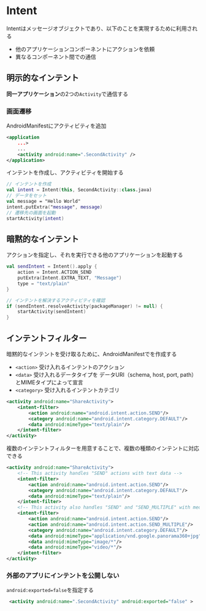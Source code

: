 # Intent
Intentはメッセージオブジェクトであり、以下のことを実現するために利用される
- 他のアプリケーションコンポーネントにアクションを依頼
- 異なるコンポーネント間での通信

## 明示的なインテント
**同一アプリケーション**の2つの`Activity`で通信する
### 画面遷移

AndroidManifestにアクティビティを追加

```xml
<application
    ...>
    ...
    <activity android:name=".SecondActivity" />
</application>
```

インテントを作成し、アクティビティを開始する

```kotlin
// インテントを作成
val intent = Intent(this, SecondActivity::class.java)
// データをセット
val message = "Hello World"
intent.putExtra("message", message)
// 遷移先の画面を起動
startActivity(intent)
```
## 暗黙的なインテント
アクションを指定し、それを実行できる他のアプリケーションを起動する
```kotlin
val sendIntent = Intent().apply {
    action = Intent.ACTION_SEND
    putExtra(Intent.EXTRA_TEXT, "Message")
    type = "text/plain"
}

// インテントを解決するアクティビティを確認
if (sendIntent.resolveActivity(packageManager) != null) {
    startActivity(sendIntent)
}
```
## インテントフィルター
暗黙的なインテントを受け取るために、AndroidManifestで<intent-filter>を作成する
- `<action>`
    受け入れるインテントのアクション
- `<data>`
    受け入れるデータタイプを
    データURI（schema, host, port, path）とMIMEタイプによって宣言
- `<category>`
    受け入れるインテントカテゴリ
```xml
<activity android:name="ShareActivity">
    <intent-filter>
        <action android:name="android.intent.action.SEND"/>
        <category android:name="android.intent.category.DEFAULT"/>
        <data android:mimeType="text/plain"/>
    </intent-filter>
</activity>
```
複数のインテントフィルターを用意することで、複数の種類のインテントに対応できる

```xml
<activity android:name="ShareActivity">
    <!-- This activity handles "SEND" actions with text data -->
    <intent-filter>
        <action android:name="android.intent.action.SEND"/>
        <category android:name="android.intent.category.DEFAULT"/>
        <data android:mimeType="text/plain"/>
    </intent-filter>
    <!-- This activity also handles "SEND" and "SEND_MULTIPLE" with media data -->
    <intent-filter>
        <action android:name="android.intent.action.SEND"/>
        <action android:name="android.intent.action.SEND_MULTIPLE"/>
        <category android:name="android.intent.category.DEFAULT"/>
        <data android:mimeType="application/vnd.google.panorama360+jpg"/>
        <data android:mimeType="image/*"/>
        <data android:mimeType="video/*"/>
    </intent-filter>
</activity>
```
### 外部のアプリにインテントを公開しない
`android:exported=false`を指定する
```xml
 <activity android:name=".SecondActivity" android:exported="false" >
```
